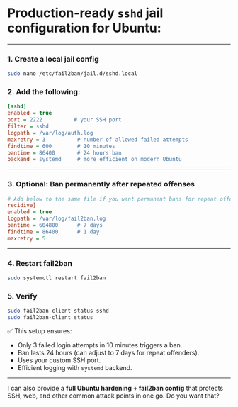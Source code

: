 # Production-ready `sshd` jail configuration for Ubuntu:

---

### **1. Create a local jail config**

```bash
sudo nano /etc/fail2ban/jail.d/sshd.local
```

### **2. Add the following:**

```ini
[sshd]
enabled = true
port = 2222          # your SSH port
filter = sshd
logpath = /var/log/auth.log
maxretry = 3          # number of allowed failed attempts
findtime = 600        # 10 minutes
bantime = 86400       # 24 hours ban
backend = systemd     # more efficient on modern Ubuntu
```

---

### **3. Optional: Ban permanently after repeated offenses**

```ini
# Add below to the same file if you want permanent bans for repeat offenders
recidive]
enabled = true
logpath = /var/log/fail2ban.log
bantime = 604800      # 7 days
findtime = 86400      # 1 day
maxretry = 5
```

---

### **4. Restart fail2ban**

```bash
sudo systemctl restart fail2ban
```

### **5. Verify**

```bash
sudo fail2ban-client status sshd
sudo fail2ban-client status
```

✅ This setup ensures:

* Only 3 failed login attempts in 10 minutes triggers a ban.
* Ban lasts 24 hours (can adjust to 7 days for repeat offenders).
* Uses your custom SSH port.
* Efficient logging with `systemd` backend.

---

I can also provide a **full Ubuntu hardening + fail2ban config** that protects SSH, web, and other common attack points in one go. Do you want that?
